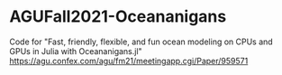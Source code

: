 # AGUFall2021-Oceananigans
Code for "Fast, friendly, flexible, and fun ocean modeling on CPUs and GPUs in Julia with Oceananigans.jl" https://agu.confex.com/agu/fm21/meetingapp.cgi/Paper/959571
